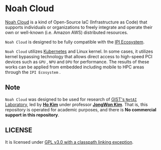 # Noah Cloud

[Noah Cloud](https://github.com/SmartX-Team/noah-cloud) is a kind of Open-Source IaC (Infrastructure as Code) that supports individuals or organizations to freely integrate and operate their own or well-known (i.e. Amazon AWS) distributed resources.

`Noah Cloud` is designed to be fully compatible with the [IPI Ecosystem](https://github.com/ulagbulag-village/ipis).

`Noah Cloud` utilizes [Kubernetes](https://kubernetes.io/) and Linux kernel. In some cases, it utilizes kernel bypassing technology that allows direct access to high-speed PCI devices such as `GPU` , `NPU` and `DPU` for performance. The results of these works can be applied from embedded including mobile to HPC areas through the `IPI Ecosystem` .

## Note

`Noah Cloud` was designed to be used for research of [GIST's `NetAI` Laboratory](https://netai.smartx.kr/), led by [**Ho Kim**](https://github.com/kerryeon) under professor [**JongWon Kim**](https://netai.smartx.kr/people/professor). That is, this repository is operated for academic purposes, and there is **No commercial support in this repository**.

## LICENSE

It is licensed under [GPL v3.0 with a classpath linking exception](LICENSE).
